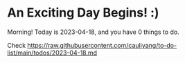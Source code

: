 # An Exciting Day Begins! :)

Morning! Today is 2023-04-18, and you have 0 things to do.

Check https://raw.githubusercontent.com/cauliyang/to-do-list/main/todos/2023-04-18.md